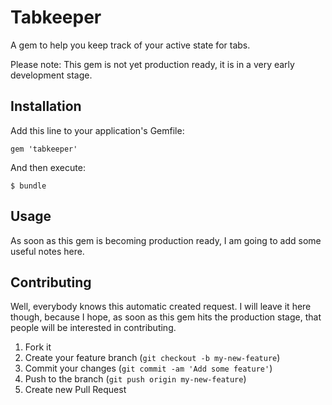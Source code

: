 # Tabkeeper

A gem to help you keep track of your active state for tabs. 

Please note: This gem is not yet production ready, it is in a very early development stage. 

## Installation

Add this line to your application's Gemfile:

    gem 'tabkeeper'

And then execute:

    $ bundle


## Usage

As soon as this gem is becoming production ready, I am going to add some useful notes here.

## Contributing

Well, everybody knows this automatic created request. I will leave it here though, because I hope, as soon as this gem hits the production stage, that people will be interested in contributing.

1. Fork it
2. Create your feature branch (`git checkout -b my-new-feature`)
3. Commit your changes (`git commit -am 'Add some feature'`)
4. Push to the branch (`git push origin my-new-feature`)
5. Create new Pull Request
